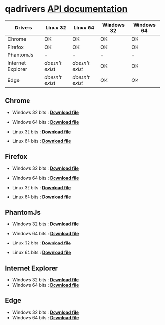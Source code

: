 # qadrivers  **[API documentation](http://qalab.tk/qadrivers/)**

| Drivers  | Linux 32 | Linux 64 |  Windows 32 | Windows 64 |
| ------------- | ------------- |  ------------- |  ------------- |  ------------- |
| Chrome |  OK |  OK |  OK |  OK |
| Firefox |  OK |  OK |  OK |  OK |
| PhantomJs |  - |  - |  - |  - |
| Internet Explorer |  _doesn't exist_ |  _doesn't exist_ |  OK |  OK |
| Edge |  _doesn't exist_ |  _doesn't exist_ |  OK |  OK |


## Chrome

+ Windows 32 bits : **[Download file](https://github.com/netzulo/qadrivers/raw/master/chromedriver_32.exe)**
+ Windows 64 bits : **[Download file](https://github.com/netzulo/qadrivers/raw/master/chromedriver_64.exe)**

+ Linux 32 bits : **[Download file](https://github.com/netzulo/qadrivers/raw/master/chromedriver_32)**
+ Linux 64 bits : **[Download file](https://github.com/netzulo/qadrivers/raw/master/chromedriver_64)**

## Firefox

+ Windows 32 bits : **[Download file](https://github.com/netzulo/qadrivers/raw/master/firefoxdriver_32.exe)**
+ Windows 64 bits : **[Download file](https://github.com/netzulo/qadrivers/raw/master/firefoxdriver_32.exe)**

+ Linux 32 bits : **[Download file](https://github.com/netzulo/qadrivers/raw/master/firefoxdriver_32)**
+ Linux 64 bits : **[Download file](https://github.com/netzulo/qadrivers/raw/master/firefoxdriver_64)**

## PhantomJs

+ Windows 32 bits : **[Download file](https://github.com/netzulo/qadrivers/raw/master/phantomjsdriver_32.exe)**
+ Windows 64 bits : **[Download file](https://github.com/netzulo/qadrivers/raw/master/phantomjsdriver_64.exe)**

+ Linux 32 bits : **[Download file](https://github.com/netzulo/qadrivers/raw/master/phantomjsdriver_32)**
+ Linux 64 bits : **[Download file](https://github.com/netzulo/qadrivers/raw/master/phantomjsdriver_64)**

## Internet Explorer

+ Windows 32 bits : **[Download file](https://github.com/netzulo/qadrivers/raw/master/iexplorerdriver_32.exe)**
+ Windows 64 bits : **[Download file](https://github.com/netzulo/qadrivers/raw/master/iexplorerdriver_64.exe)**

## Edge

+ Windows 32 bits : **[Download file](https://github.com/netzulo/qadrivers/raw/master/edgedriver_32.exe)**
+ Windows 64 bits : **[Download file](https://github.com/netzulo/qadrivers/raw/master/edgedriver_64.exe)**

